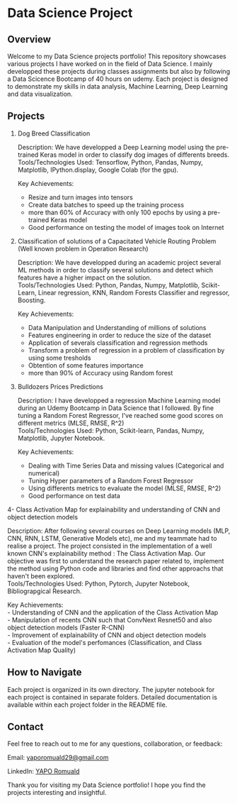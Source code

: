 # Data Science Project

## Overview

Welcome to my Data Science projects portfolio! This repository showcases various projects I have worked on in the field of Data Science. I mainly developped these projects during classes assignments but also by following a Data Scicence Bootcamp of 40 hours on udemy. Each project is designed to demonstrate my skills in data analysis, Machine Learning, Deep Learning and data visualization. 


## Projects

1. Dog Breed Classification

   Description: We have developped a Deep Learning model using the pre-trained Keras model in order to classify dog images of differents breeds.  
    Tools/Technologies Used: Tensorflow, Python, Pandas, Numpy, Matplotlib, IPython.display, Google Colab (for the gpu).  
   
   Key Achievements:
      - Resize and turn images into tensors
      - Create data batches to speed up the training process
      - more than 60% of Accuracy with only 100 epochs by using a pre-trained Keras model
      - Good performance on testing the model of images took on Internet
   
3. Classification of solutions of a Capacitated Vehicle Routing Problem (Well known problem in Operation Research)  
   
   Description: We have developped during an academic project several ML methods in order to classify several solutions and detect which features have a higher impact on the solution.   
   Tools/Technologies Used: Python, Pandas, Numpy, Matplotlib, Scikit-Learn, Linear regression, KNN, Random Forests Classifier and regressor, Boosting.  
   
   Key Achievements:
      - Data Manipulation and Understanding of millions of solutions
      - Features engineering in order to reduce the size of the dataset
      - Application of severals classification and regression methods
      - Transform a problem of regression in a problem of classification by using some tresholds
      - Obtention of some features importance
      - more than 90% of Accuracy using Random forest 
   
3. Bulldozers Prices Predictions  

    Description: I have developped a regression Machine Learning model during an Udemy Bootcamp in Data Science that I followed. By fine tuning a Random Forest Regressor, I've reached some good scores on different metrics (MLSE, RMSE, R^2)   
    Tools/Technologies Used: Python, Scikit-learn, Pandas, Numpy, Matplotlib, Jupyter Notebook.  
   
    Key Achievements:  
      - Dealing with Time Series Data and missing values (Categorical and numerical)  
      - Tuning Hyper parameters of a Random Forest Regressor
      - Using differents metrics to evaluate the model (MLSE, RMSE, R^2)
      - Good performance on test data

4- Class Activation Map for explainability and understanding of CNN and object detection models  

 Description:   After following several courses on Deep Learning models (MLP, CNN, RNN, LSTM, Generative Models etc), me and my teammate had to realise a project. The project consisted in the implementation of a well known CNN's explainability method : The Class Activation Map. Our objective was first to understand the research paper related to, implement the method using Python code and libraries and find other approachs that haven't been explored.  
 Tools/Technologies Used: Python, Pytorch, Jupyter Notebook, Bibliograpgical Research.  
   
   Key Achievements:  
      - Understanding of CNN and the application of the Class Activation Map  
      - Manipulation of recents CNN such that ConvNext Resnet50 and also object detection models (Faster R-CNN)  
      - Improvement of explainability of CNN and object detection models  
      - Evaluation of the model's perfomances (Classification, and Class Activation Map Quality)


## How to Navigate

Each project is organized in its own directory. 
The jupyter notebook for each project is contained in separate folders.
Detailed documentation is available within each project folder in the README file.



## Contact

Feel free to reach out to me for any questions, collaboration, or feedback:  

Email:    yaporomuald29@gmail.com  

LinkedIn:    [YAPO Romuald](linkedin.com/in/yapo-romuald-6076a9220)

Thank you for visiting my Data Science portfolio! I hope you find the projects interesting and insightful.
